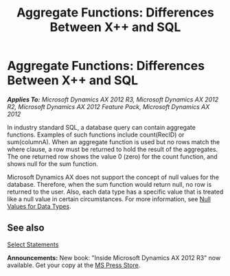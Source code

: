 ﻿---
title: 'Aggregate Functions: Differences Between X++ and SQL'
TOCTitle: 'Aggregate Functions: Differences Between X++ and SQL'
ms:assetid: 85ec9efe-9dbd-4a1e-b399-9cf32104ac2f
ms:mtpsurl: https://msdn.microsoft.com/en-us/library/Aa677419(v=AX.60)
ms:contentKeyID: 35246199
ms.date: 05/18/2015
mtps_version: v=AX.60
---

# Aggregate Functions: Differences Between X++ and SQL 


_**Applies To:** Microsoft Dynamics AX 2012 R3, Microsoft Dynamics AX 2012 R2, Microsoft Dynamics AX 2012 Feature Pack, Microsoft Dynamics AX 2012_

In industry standard SQL, a database query can contain aggregate functions. Examples of such functions include count(RecID) or sum(columnA). When an aggregate function is used but no rows match the where clause, a row must be returned to hold the result of the aggregates. The one returned row shows the value 0 (zero) for the count function, and shows null for the sum function.

Microsoft Dynamics AX does not support the concept of null values for the database. Therefore, when the sum function would return null, no row is returned to the user. Also, each data type has a specific value that is treated like a null value in certain circumstances. For more information, see [Null Values for Data Types](null-values-for-data-types.md).

## See also

[Select Statements](select-statements.md)

  
**Announcements:** New book: "Inside Microsoft Dynamics AX 2012 R3" now available. Get your copy at the [MS Press Store](https://www.microsoftpressstore.com/store/inside-microsoft-dynamics-ax-2012-r3-9780735685109).


